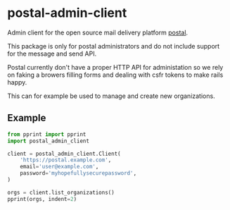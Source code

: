 
# postal-admin-client

Admin client for the open source mail delivery platform
[postal](https://github.com/atech/postal).

This package is only for postal administrators
and do not include support for the message and send API.

Postal currently don't have a proper HTTP API for administation
so we rely on faking a browers filling forms and dealing with
csfr tokens to make rails happy.

This can for example be used to manage and create new organizations.

## Example

```python
from pprint import pprint
import postal_admin_client

client = postal_admin_client.Client(
    'https://postal.example.com',
    email='user@example.com',
    password='myhopefullysecurepassword',
)

orgs = client.list_organizations()
pprint(orgs, indent=2)
```
